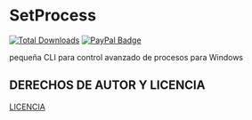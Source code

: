 # SetProcess
[![Total Downloads](https://img.shields.io/github/downloads/LuSlower/SetProcess/total.svg)](https://github.com/LuSlower/SetProcess/releases) [![PayPal Badge](https://img.shields.io/badge/PayPal-003087?logo=paypal&logoColor=fff&style=flat)](https://paypal.me/eldontweaks) 

pequeña CLI para control avanzado de procesos para Windows

## DERECHOS DE AUTOR Y LICENCIA
[LICENCIA](LICENSE)
